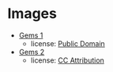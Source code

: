 Images
======

- [Gems 1](http://opengameart.org/content/puzzle-game-art)
    - license: [Public Domain](http://creativecommons.org/publicdomain/zero/1.0/)
- [Gems 2](http://opengameart.org/content/gems-set-01)
    - license: [CC Attribution](http://creativecommons.org/licenses/by/3.0/)